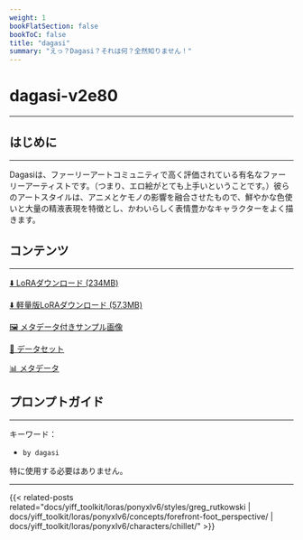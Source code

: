 ```yaml
---
weight: 1
bookFlatSection: false
bookToC: false
title: "dagasi"
summary: "えっ？Dagasi？それは何？全然知りません！"
---
```


<!--markdownlint-disable MD025 MD033 -->

# dagasi-v2e80

---

## はじめに

---

Dagasiは、ファーリーアートコミュニティで高く評価されている有名なファーリーアーティストです。（つまり、エロ絵がとても上手いということです。）彼らのアートスタイルは、アニメとケモノの影響を融合させたもので、鮮やかな色使いと大量の精液表現を特徴とし、かわいらしく表情豊かなキャラクターをよく描きます。

## コンテンツ

---

[⬇️ LoRAダウンロード (234MB)](https://huggingface.co/k4d3/yiff_toolkit/resolve/main/tests/by_dagasi-v2/by_dagasi.safetensors)

[⬇️ 軽量版LoRAダウンロード (57.3MB)](https://huggingface.co/k4d3/yiff_toolkit/resolve/main/tests/by_dagasi-v2/by_dagasi_frockpt1_th-3.55.safetensors)

[🖼️ メタデータ付きサンプル画像](https://huggingface.co/k4d3/yiff_toolkit/tree/main/static/by_dagasi)

[📐 データセット](https://huggingface.co/datasets/k4d3/furry/tree/main/by_dagasi)

[📊 メタデータ](https://huggingface.co/k4d3/yiff_toolkit/raw/main/ponyxl_loras/dagasi-v1e134.json)

## プロンプトガイド

---

キーワード：

- `by dagasi`

特に使用する必要はありません。

---

{{< related-posts related="docs/yiff_toolkit/loras/ponyxlv6/styles/greg_rutkowski | docs/yiff_toolkit/loras/ponyxlv6/concepts/forefront-foot_perspective/ | docs/yiff_toolkit/loras/ponyxlv6/characters/chillet/" >}}
